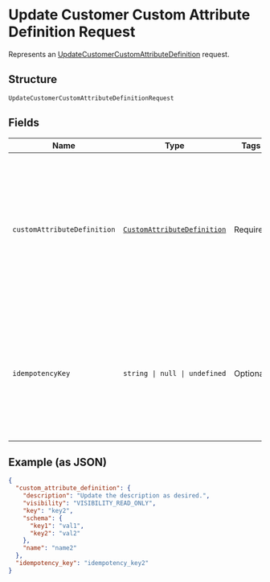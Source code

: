 
# Update Customer Custom Attribute Definition Request

Represents an [UpdateCustomerCustomAttributeDefinition](../api/customer-custom-attributes.md#update-customer-custom-attribute-definition) request.

## Structure

`UpdateCustomerCustomAttributeDefinitionRequest`

## Fields

| Name | Type | Tags | Description |
|  --- | --- | --- | --- |
| `customAttributeDefinition` | [`CustomAttributeDefinition`](../models/custom-attribute-definition.md) | Required | Represents a definition for custom attribute values. A custom attribute definition<br/>specifies the key, visibility, schema, and other properties for a custom attribute. |
| `idempotencyKey` | `string \| null \| undefined` | Optional | A unique identifier for this request, used to ensure idempotency. For more information,<br/>see [Idempotency](https://developer.squareup.com/docs/build-basics/common-api-patterns/idempotency).<br/>**Constraints**: *Maximum Length*: `45` |

## Example (as JSON)

```json
{
  "custom_attribute_definition": {
    "description": "Update the description as desired.",
    "visibility": "VISIBILITY_READ_ONLY",
    "key": "key2",
    "schema": {
      "key1": "val1",
      "key2": "val2"
    },
    "name": "name2"
  },
  "idempotency_key": "idempotency_key2"
}
```

